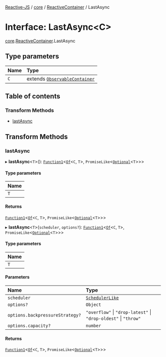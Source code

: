[Reactive-JS](../README.md) / [core](../modules/core.md) / [ReactiveContainer](../modules/core.ReactiveContainer.md) / LastAsync

# Interface: LastAsync<C\>

[core](../modules/core.md).[ReactiveContainer](../modules/core.ReactiveContainer.md).LastAsync

## Type parameters

| Name | Type |
| :------ | :------ |
| `C` | extends [`ObservableContainer`](core.ObservableContainer.md) |

## Table of contents

### Transform Methods

- [lastAsync](core.ReactiveContainer.LastAsync.md#lastasync)

## Transform Methods

### lastAsync

▸ **lastAsync**<`T`\>(): [`Function1`](../modules/functions.md#function1)<[`Of`](../modules/core.Container.md#of)<`C`, `T`\>, `PromiseLike`<[`Optional`](../modules/functions.md#optional)<`T`\>\>\>

#### Type parameters

| Name |
| :------ |
| `T` |

#### Returns

[`Function1`](../modules/functions.md#function1)<[`Of`](../modules/core.Container.md#of)<`C`, `T`\>, `PromiseLike`<[`Optional`](../modules/functions.md#optional)<`T`\>\>\>

▸ **lastAsync**<`T`\>(`scheduler`, `options?`): [`Function1`](../modules/functions.md#function1)<[`Of`](../modules/core.Container.md#of)<`C`, `T`\>, `PromiseLike`<[`Optional`](../modules/functions.md#optional)<`T`\>\>\>

#### Type parameters

| Name |
| :------ |
| `T` |

#### Parameters

| Name | Type |
| :------ | :------ |
| `scheduler` | [`SchedulerLike`](core.SchedulerLike.md) |
| `options?` | `Object` |
| `options.backpressureStrategy?` | ``"overflow"`` \| ``"drop-latest"`` \| ``"drop-oldest"`` \| ``"throw"`` |
| `options.capacity?` | `number` |

#### Returns

[`Function1`](../modules/functions.md#function1)<[`Of`](../modules/core.Container.md#of)<`C`, `T`\>, `PromiseLike`<[`Optional`](../modules/functions.md#optional)<`T`\>\>\>
